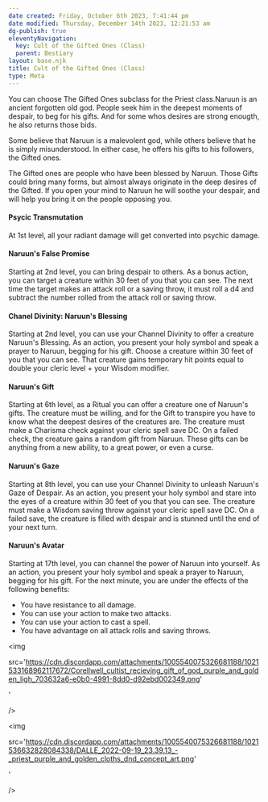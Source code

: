 ```yaml
---
date created: Friday, October 6th 2023, 7:41:44 pm
date modified: Thursday, December 14th 2023, 12:21:53 am
dg-publish: true
eleventyNavigation:
  key: Cult of the Gifted Ones (Class)
  parent: Bestiary
layout: base.njk
title: Cult of the Gifted Ones (Class)
type: Meta
---
```


You can choose The Gifted Ones subclass for the Priest class.Naruun is an ancient forgotten old god. People seek him in the deepest moments of despair, to beg for his gifts. And for some whos desires are strong enougth, he also returns those bids.

Some believe that Naruun is a malevolent god, while others believe that he is simply misunderstood. In either case, he offers his gifts to his followers, the Gifted ones.

The Gifted ones are people who have been blessed by Naruun. Those Gifts could bring many forms, but almost always originate in the deep desires of the Gifted. If you open your mind to Naruun he will soothe your despair, and will help you bring it on the people opposing you.

#### Psycic Transmutation

At 1st level, all your radiant damage will get converted into psychic damage.

#### Naruun's False Promise

Starting at 2nd level, you can bring despair to others. As a bonus action, you can target a creature within 30 feet of you that you can see. The next time the target makes an attack roll or a saving throw, it must roll a d4 and subtract the number rolled from the attack roll or saving throw.

#### Chanel Divinity: Naruun's Blessing

Starting at 2nd level, you can use your Channel Divinity to offer a creature Naruun's Blessing. As an action, you present your holy symbol and speak a prayer to Naruun, begging for his gift. Choose a creature within 30 feet of you that you can see. That creature gains temporary hit points equal to double your cleric level + your Wisdom modifier.

#### Naruun's Gift

Starting at 6th level, as a Ritual you can offer a creature one of Naruun's gifts. The creature must be willing, and for the Gift to transpire you have to know what the deepest desires of the creatures are. The creature must make a Charisma check against your cleric spell save DC. On a failed check, the creature gains a random gift from Naruun. These gifts can be anything from a new ability, to a great power, or even a curse.

#### Naruun's Gaze

Starting at 8th level, you can use your Channel Divinity to unleash Naruun's Gaze of Despair. As an action, you present your holy symbol and stare into the eyes of a creature within 30 feet of you that you can see. The creature must make a Wisdom saving throw against your cleric spell save DC. On a failed save, the creature is filled with despair and is stunned until the end of your next turn.

#### Naruun's Avatar

Starting at 17th level, you can channel the power of Naruun into yourself. As an action, you present your holy symbol and speak a prayer to Naruun, begging for his gift. For the next minute, you are under the effects of the following benefits:

- You have resistance to all damage.
- You can use your action to make two attacks.
- You can use your action to cast a spell.
- You have advantage on all attack rolls and saving throws.

<img

   src='https://cdn.discordapp.com/attachments/1005540075326681188/1021533168962117672/Corellwell_cultist_recieving_gift_of_god_purple_and_golden_ligh_703632a6-e0b0-4991-8dd0-d92ebd002349.png'

  '

/>

<img

   src='https://cdn.discordapp.com/attachments/1005540075326681188/1021536632828084338/DALLE_2022-09-19_23.39.13_-_priest_purple_and_golden_cloths_dnd_concept_art.png'

  '

/>
